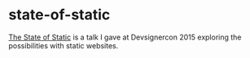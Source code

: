 # state-of-static
<a href="http://www.devsignercon.com/conference/sessions/state-static">The State of Static</a> is a talk I gave at Devsignercon 2015 exploring the possibilities with static websites.

